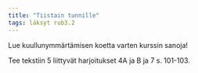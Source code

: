 ```yaml
---
title: "Tiistain tunnille"
tags: läksyt rub3.2
---
```


Lue kuullunymmärtämisen koetta varten kurssin sanoja!

Tee tekstiin 5 liittyvät harjoitukset 4A ja B ja 7 s. 101-103.
